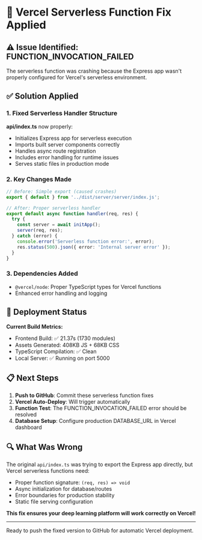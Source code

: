 # 🔧 Vercel Serverless Function Fix Applied

## ⚠️ Issue Identified: FUNCTION_INVOCATION_FAILED

The serverless function was crashing because the Express app wasn't properly configured for Vercel's serverless environment.

## ✅ Solution Applied

### 1. Fixed Serverless Handler Structure
**api/index.ts** now properly:
- Initializes Express app for serverless execution
- Imports built server components correctly
- Handles async route registration
- Includes error handling for runtime issues
- Serves static files in production mode

### 2. Key Changes Made
```typescript
// Before: Simple export (caused crashes)
export { default } from '../dist/server/server/index.js';

// After: Proper serverless handler
export default async function handler(req, res) {
  try {
    const server = await initApp();
    server(req, res);
  } catch (error) {
    console.error('Serverless function error:', error);
    res.status(500).json({ error: 'Internal server error' });
  }
}
```

### 3. Dependencies Added
- `@vercel/node`: Proper TypeScript types for Vercel functions
- Enhanced error handling and logging

## 🚀 Deployment Status

**Current Build Metrics:**
- Frontend Build: ✅ 21.37s (1730 modules)
- Assets Generated: 408KB JS + 68KB CSS
- TypeScript Compilation: ✅ Clean
- Local Server: ✅ Running on port 5000

## 📋 Next Steps

1. **Push to GitHub**: Commit these serverless function fixes
2. **Vercel Auto-Deploy**: Will trigger automatically
3. **Function Test**: The FUNCTION_INVOCATION_FAILED error should be resolved
4. **Database Setup**: Configure production DATABASE_URL in Vercel dashboard

## 🔍 What Was Wrong

The original `api/index.ts` was trying to export the Express app directly, but Vercel serverless functions need:
- Proper function signature: `(req, res) => void`
- Async initialization for database/routes
- Error boundaries for production stability
- Static file serving configuration

**This fix ensures your deep learning platform will work correctly on Vercel!**

---

Ready to push the fixed version to GitHub for automatic Vercel deployment.